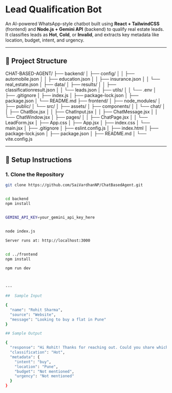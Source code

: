 
# Lead Qualification Bot

An AI-powered WhatsApp-style chatbot built using **React + TailwindCSS** (frontend) and **Node.js + Gemini API** (backend) to qualify real estate leads. It classifies leads as **Hot**, **Cold**, or **Invalid**, and extracts key metadata like location, budget, intent, and urgency.

---

## 📁 Project Structure

CHAT-BASED-AGENT/
├── backend/
│   ├── config/
│   │   ├── automobile.json
│   │   ├── education.json
│   │   ├── insurance.json
│   │   └── real_estate.json
│   ├── data/
│   ├── results/
│   │   ├── classificationresult.json
│   │   └── leads.json
│   ├── utils/
│   │   └── .env
│   ├── .gitignore
│   ├── index.js
│   ├── package-lock.json
│   ├── package.json
│   └── README.md
├── frontend/
│   ├── node_modules/
│   ├── public/
│   └── src/
│       ├── assets/
│       ├── components/
│       │   └── chat/
│       │       ├── ChatBox.jsx
│       │       ├── ChatInput.jsx
│       │       ├── ChatMessage.jsx
│       │       └── ChatWindow.jsx
│       ├── pages/
│       │   ├── ChatPage.jsx
│       │   └── LeadForm.jsx
│       ├── App.css
│       ├── App.jsx
│       ├── index.css
│       └── main.jsx
│   ├── .gitignore
│   ├── eslint.config.js
│   ├── index.html
│   ├── package-lock.json
│   ├── package.json
│   ├── README.md
│   └── vite.config.js


---

## 🚀 Setup Instructions

### 1. Clone the Repository
```bash
git clone https://github.com/SaiVardhanNP/ChatBasedAgent.git


cd backend
npm install


GEMINI_API_KEY=your_gemini_api_key_here


node index.js

Server runs at: http://localhost:3000


cd ../frontend
npm install

npm run dev



---

##  Sample Input

{
  "name": "Rohit Sharma",
  "source": "Website",
  "message": "Looking to buy a flat in Pune"
}

## Sample Output

{
  "response": "Hi Rohit! Thanks for reaching out. Could you share which city/location you're looking for?",
  "classification": "Hot",
  "metadata": {
    "intent": "buy",
    "location": "Pune",
    "budget": "Not mentioned",
    "urgency": "Not mentioned"
  }
}






